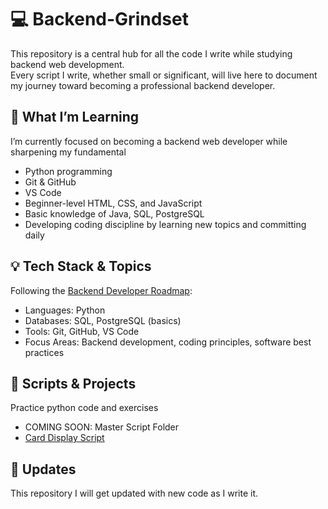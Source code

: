 
# 💻 Backend-Grindset
This repository is a central hub for all the code I write while studying backend web development. <br>
Every script I write, whether small or significant, will live here to document my journey toward becoming a professional backend developer.

## 🚀 What I’m Learning
I’m currently focused on becoming a backend web developer while sharpening my fundamental
- Python programming
- Git & GitHub
- VS Code
- Beginner-level HTML, CSS, and JavaScript
- Basic knowledge of Java, SQL, PostgreSQL
- Developing coding discipline by learning new topics and committing daily

## 💡 Tech Stack & Topics
Following the [Backend Developer Roadmap](https://roadmap.sh/backend):
- Languages: Python
- Databases: SQL, PostgreSQL (basics)
- Tools: Git, GitHub, VS Code
- Focus Areas: Backend development, coding principles, software best practices

## 📜 Scripts & Projects
Practice python code and exercises
- COMING SOON: Master Script Folder
- [Card Display Script](https://github.com/ventura-christian/Backend-Grindset/tree/main/Card-Display)

## 🔄 Updates
This repository I will get updated with new code as I write it. 
